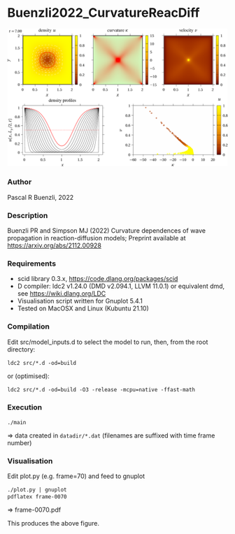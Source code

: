 # Buenzli2022_CurvatureReacDiff

![Square pore t=7](https://github.com/prbuen/Buenzli2022_CurvatureReacDiff/blob/main/frame-0070.png)

### Author
Pascal R Buenzli, 2022

### Description
Buenzli PR and Simpson MJ (2022) Curvature dependences of wave propagation in reaction-diffusion models;
Preprint available at https://arxiv.org/abs/2112.00928

### Requirements
- scid library 0.3.x, https://code.dlang.org/packages/scid
- D compiler: ldc2 v1.24.0 (DMD v2.094.1, LLVM 11.0.1) or equivalent dmd, see https://wiki.dlang.org/LDC
- Visualisation script written for Gnuplot 5.4.1
- Tested on MacOSX and Linux (Kubuntu 21.10)

### Compilation
Edit src/model_inputs.d to select the model to run, then, from the root directory:

    ldc2 src/*.d -od=build
    
or (optimised):

    ldc2 src/*.d -od=build -O3 -release -mcpu=native -ffast-math

### Execution

    ./main
    
=> data created in `datadir/*.dat` (filenames are suffixed with time frame number)

### Visualisation
Edit plot.py (e.g. frame=70) and feed to gnuplot

    ./plot.py | gnuplot
    pdflatex frame-0070
    
=> frame-0070.pdf

This produces the above figure.

